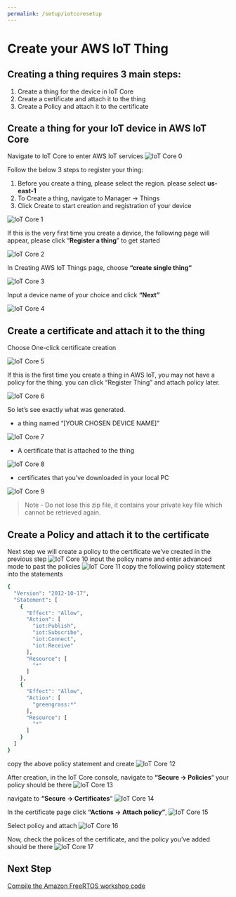 ```yaml
---
permalink: /setup/iotcoresetup
---
```

# Create your AWS IoT Thing

## Creating a thing requires 3 main steps:

1. Create a thing for the device in IoT Core
2. Create a certificate and attach it to the thing
3. Create a Policy and attach it to the certificate

## Create a thing for your IoT device in AWS IoT Core

Navigate to IoT Core to enter AWS IoT services
![IoT Core 0](../assets/images/iotcore-0.png)

Follow the below 3 steps to register your thing:

1. Before you create a thing, please select the region. please select **us-east-1**
2. To Create a thing, navigate to Manager → Things
3. Click Create to start creation and registration of your device

![IoT Core 1](../assets/images/iotcore-1.png)

If this is the very first time you create a device, the following page will appear, please click “**Register a thing**” to get started

![IoT Core 2](../assets/images/iotcore-2.png)

In Creating AWS IoT Things page, choose **“create single thing“**

![IoT Core 3](../assets/images/iotcore-3.png)

Input a device name of your choice and click **“Next”**

![IoT Core 4](../assets/images/iotcore-4.png)

## Create a certificate and attach it to the thing

Choose One-click certificate creation

![IoT Core 5](../assets/images/iotcore-5.png)

If this is the first time you create a thing in AWS IoT, you may not have a policy for the thing. you can click “Register Thing” and attach policy later.

![IoT Core 6](../assets/images/iotcore-6.png)

So let’s see exactly what was generated.

* a thing named “[YOUR CHOSEN DEVICE NAME]”

![IoT Core 7](../assets/images/iotcore-7.png)

* A certificate that is attached to the thing

![IoT Core 8](../assets/images/iotcore-8.png)

* certificates that you’ve downloaded in your local PC

![IoT Core 9](../assets/images/iotcore-9.png)


> Note - Do not lose this zip file, it contains your private key file which cannot be retrieved again.

## Create a Policy and attach it to the certificate

Next step we will create a policy to the certificate we’ve created in the previous step
![IoT Core 10](../assets/images/iotcore-10.png)
input the policy name and enter advanced mode to past the policies
![IoT Core 11](../assets/images/iotcore-11.png)
copy the following policy statement into the statements


```bash
{
  "Version": "2012-10-17",
  "Statement": [
    {
      "Effect": "Allow",
      "Action": [
        "iot:Publish",
        "iot:Subscribe",
        "iot:Connect",
        "iot:Receive"
      ],
      "Resource": [
        "*"
      ]
    },
    {
      "Effect": "Allow",
      "Action": [
        "greengrass:*"
      ],
      "Resource": [
        "*"
      ]
    }
  ]
}
```

copy the above policy statement and create
![IoT Core 12](../assets/images/iotcore-12.png)

After creation, in the IoT Core console, navigate to **“Secure → Policies**“ your policy should be there 
![IoT Core 13](../assets/images/iotcore-13.png)

navigate to **“Secure → Certificates**“ 
![IoT Core 14](../assets/images/iotcore-14.png)

In the certificate page click **“Actions → Attach policy”**, 
![IoT Core 15](../assets/images/iotcore-15.png)

Select policy and attach
![IoT Core 16](../assets/images/iotcore-16.png)

Now, check the polices of the certificate, and the policy you’ve added should be there
![IoT Core 17](../assets/images/iotcore-17.png)


## Next Step

[Compile the Amazon FreeRTOS workshop code](./compileworkshopcode.html)

